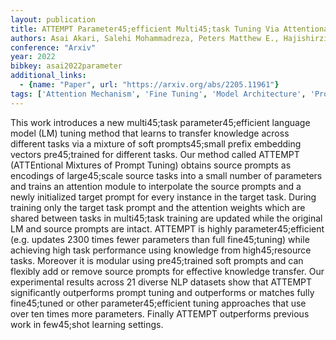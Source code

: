 ```yaml
---
layout: publication
title: ATTEMPT Parameter45;efficient Multi45;task Tuning Via Attentional Mixtures Of Soft Prompts
authors: Asai Akari, Salehi Mohammadreza, Peters Matthew E., Hajishirzi Hannaneh
conference: "Arxiv"
year: 2022
bibkey: asai2022parameter
additional_links:
  - {name: "Paper", url: "https://arxiv.org/abs/2205.11961"}
tags: ['Attention Mechanism', 'Fine Tuning', 'Model Architecture', 'Prompting', 'Training Techniques']
---
```

This work introduces a new multi45;task parameter45;efficient language model (LM) tuning method that learns to transfer knowledge across different tasks via a mixture of soft prompts45;small prefix embedding vectors pre45;trained for different tasks. Our method called ATTEMPT (ATTEntional Mixtures of Prompt Tuning) obtains source prompts as encodings of large45;scale source tasks into a small number of parameters and trains an attention module to interpolate the source prompts and a newly initialized target prompt for every instance in the target task. During training only the target task prompt and the attention weights which are shared between tasks in multi45;task training are updated while the original LM and source prompts are intact. ATTEMPT is highly parameter45;efficient (e.g. updates 2300 times fewer parameters than full fine45;tuning) while achieving high task performance using knowledge from high45;resource tasks. Moreover it is modular using pre45;trained soft prompts and can flexibly add or remove source prompts for effective knowledge transfer. Our experimental results across 21 diverse NLP datasets show that ATTEMPT significantly outperforms prompt tuning and outperforms or matches fully fine45;tuned or other parameter45;efficient tuning approaches that use over ten times more parameters. Finally ATTEMPT outperforms previous work in few45;shot learning settings.

